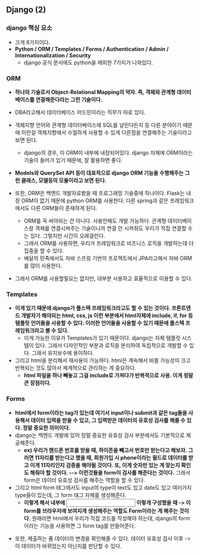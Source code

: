 ## Django (2)


### django 핵심 요소
- 크게 8가지이다.
- **Python / ORM / Templates / Forms / Authentication / Admin / Internationalization / Security**
  - django 공식 문서에도 python을 제외한 7가지가 나와있다.


### ORM
- **하나의 기술로서 Object-Relational Mapping의 약자. 즉, 객체와 관계형 데이터베이스를 연결해준다라는 그런 기술이다.**
- DBA라고해서 데이터베이스 어드민이라는 직무가 따로 있다.
- 객체지향 언어와 관계형 데이터베이스에 SQL를 날린다든지 등 다른 분야이기 때문에 이런걸 객체지향에서 수월하게 사용할 수 있게 다른점을 연결해주는 기술이라고 보면 된다.
  - django의 경우, 이 ORM이 내부에 내장되어있다. django 자체에 ORM이라는 기술이 들어가 있기 때문에, 잘 활용하면 좋다.
- **Models와 QuerySet API 등이 대표적으로 django ORM 기능을 수행해주는 그런 클래스, 모델등의 모듈이라고 보면 된다.**
- 또한, ORM은 백엔드 개발자로봤을 때 프로그래밍 기술중에 하나이다. Flask는 내장 ORM이 없기 때문에 python ORM를 사용한다. 다른 spring과 같은 프레임워크에서도 다른 ORM들이 존재하게 된다.
  - ORM를 꼭 써야되는 건 아니다. 사용안해도 개발 가능하다. 관계형 데이터베이스랑 객체를 연결시켜주는 기술이니까 연결 안 시켜줘도 우리가 직접 연결할 수는 있다. 그렇지만 시간이 오래걸린다.
  - 그래서 ORM를 사용하면, 우리가 프레임워크로 비즈니스 로직을 개발하는데 더 집중을 할 수 있다.
  - 배달의 민족에서도 자바 스프링 기반의 프로젝트에서 JPA라고해서 자바 ORM를 많이 사용한다. 

- 그래서 ORM를 사용할필요는 없지만, 대부분 사용하고 효율적으로 이용할 수 있다.


### Templates
- **이게 있기 때문에 django가 풀스텍 프레임워크라고도 할 수 있는 것이다. 프론트엔드 개발자가 해야되는 html, css, js 이런 부분에서 html자체에 include, if, for 등 템플릿 언어들을 사용할 수 있다. 
  이러한 언어들을 사용할 수 있기 때문에 풀스텍 프레임워크라고 볼 수 있다.**
  - 이게 가능한 이유가 Templates가 있기 때문이다. django는 자체 템플릿 시스템이 있다. 그래서 디자인적인 부분과 로직을 분리하여 독립적으로 개발할 수 있다. 그래서 유지보수에 용이하다.
- 그리고 html을 분리해서 재사용이 가능하다. html은 계속해서 바뀔 가능성이 크고 반복되는 것도 많아서 쳬계적으로 관리하는 게 중요하다.
  - **html 파일을 하나 빼놓고 그걸 include로 가져다가 반복적으로 사용. 이게 정말 큰 장점이다.**


### Forms
- **html에서 form이라는 tag가 있는데 여기서 input이나 submit과 같은 tag들을 사용해서 데이터 입력을 받을 수 있고, 그 입력받은 데이터의 유효성 검사를 해줄 수 있다. 정말 중요한 의미이다.**
- django는 백엔드 개발에 있어 정말 중요한 유효성 검사 부분에서도 기본적으로 제공해준다.
  - **ex) 우리가 핸드폰 번호를 받을 때, 하이픈을 빼고서 번호만 받는다고 해보자. 그러면 11자리를 받는다고 했을 때, 회원가입 시 phone이라는 필드로 데이터를 받고 이게 11자리인지 검증을 해야될 것이다.
    또, 이게 숫자만 있는 게 맞는지 확인도 해줘야 할 것이다. --> 이런것들을 form이 검사를 해준다는 것이다.** 그래서 form은 데이터 유효성 검사를 해주는 역할을 할 수 있다.
- 그리고 html form 태그에서도 input의 type이 text도 있고 date도 있고 여러가지 type들이 있는데, 그 form 태그 자체를 생성해준다. 
  - **<form> 이렇게 해서 내부에 <input> 이렇게 구성했을 때 -> 이 form를 브라우저에 보여지게 생성해주는 역할도 Form이라는 게 해주는 것이다.** 원래라면 html에서 우리가 직접 코드를 작성해야
    하는데, django의 form이라는 기능을 사용하면 그 form tag를 만들어준다. 
- 또한, 제출하는 폼 데이터의 변경을 확인해줄 수 있다. 데이터 유효성 검사 이후 -> 이 데이터가 바뀌었는지 아닌지를 판단할 수 있다.
